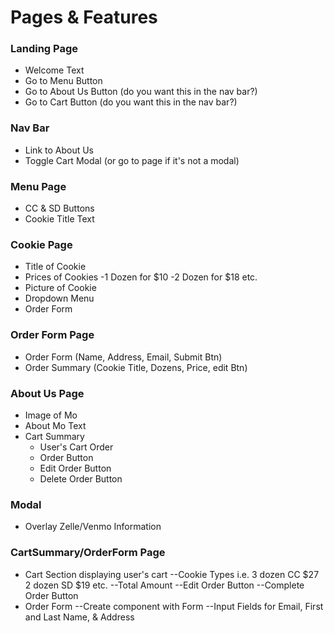 # Pages & Features

### Landing Page

- Welcome Text
- Go to Menu Button
- Go to About Us Button (do you want this in the nav bar?)
- Go to Cart Button (do you want this in the nav bar?)

### Nav Bar

- Link to About Us
- Toggle Cart Modal (or go to page if it's not a modal)

### Menu Page

- CC & SD Buttons
- Cookie Title Text

### Cookie Page

- Title of Cookie
- Prices of Cookies
  -1 Dozen for $10
  -2 Dozen for $18 etc.
- Picture of Cookie
- Dropdown Menu
- Order Form

### Order Form Page

- Order Form (Name, Address, Email, Submit Btn)
- Order Summary (Cookie Title, Dozens, Price, edit Btn)

### About Us Page

- Image of Mo
- About Mo Text
- Cart Summary
  - User's Cart Order
  - Order Button
  - Edit Order Button
  - Delete Order Button

### Modal

- Overlay Zelle/Venmo Information

### CartSummary/OrderForm Page

- Cart Section displaying user's cart
  --Cookie Types i.e. 3 dozen CC $27 2 dozen SD $19 etc.
  --Total Amount
  --Edit Order Button
  --Complete Order Button
- Order Form
  --Create component with Form
  --Input Fields for Email, First and Last Name, & Address
